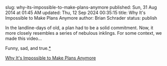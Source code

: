 slug: why-its-impossible-to-make-plans-anymore
published: Sun, 31 Aug 2014 at 01:45 AM
updated: Thu, 12 Sep 2024 00:35:15 
title: Why It's Impossible to Make Plans Anymore
author: Brian Schrader
status: publish

<div class='link'>In the landline-days of old, a plan had to be a solid commitment. Now, it more closely resembles a series of nebulous inklings. For some context, we made this video...</div>

Funny, sad, and true.[*](https://twitter.com/sonicrocketman/status/481186538558980096)

[Why It's Impossible to Make Plans Anymore](http://blog.alexcornell.com/why-its-impossible-to-make-plans-anymore)